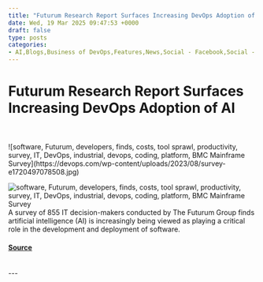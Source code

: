 ```yaml
---
title: "Futurum Research Report Surfaces Increasing DevOps Adoption of AI"
date: Wed, 19 Mar 2025 09:47:53 +0000
draft: false
type: posts
categories: 
- AI,Blogs,Business of DevOps,Features,News,Social - Facebook,Social - LinkedIn,Social - X,ai,application development,cloud costs,devops,software,survey
---
```

# Futurum Research Report Surfaces Increasing DevOps Adoption of AI

<br/>

<br/>
![software, Futurum, developers, finds, costs, tool sprawl, productivity, survey, IT, DevOps, industrial, devops, coding, platform, BMC Mainframe Survey](https://devops.com/wp-content/uploads/2023/08/survey-e1720497078508.jpg)

![software, Futurum, developers, finds, costs, tool sprawl, productivity, survey, IT, DevOps, industrial, devops, coding, platform, BMC Mainframe Survey](https://devops.com/wp-content/uploads/2023/08/survey-e1685038398145-150x150.jpg)A survey of 855 IT decision-makers conducted by The Futurum Group finds artificial intelligence (AI) is increasingly being viewed as playing a critical role in the development and deployment of software.

#### [Source](https://devops.com/futurum-research-report-surfaces-increasing-devops-adoption-of-ai/?utm_source=rss&utm_medium=rss&utm_campaign=futurum-research-report-surfaces-increasing-devops-adoption-of-ai)

<br/>
---
